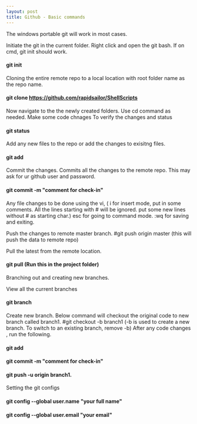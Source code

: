 ```yaml
---
layout: post
title: Github - Basic commands
---
```

The windows portable git will work in most cases.

Initiate the git in the current folder. Right click and open the git bash. If on cmd, git init should work.
#### git init
Cloning the entire remote repo to a local location with root folder name as the repo name.
#### git clone https://github.com/rapidsailor/ShellScripts
 
Now navigate to the the newly created folders. Use cd command as needed.
Make some code chnages
To verify the changes and status
#### git status 

Add any new files to the repo or add the changes to exisitng files.
#### git add 

Commit the changes. Commits all the changes to the remote repo. This may ask for ur github user and password.
#### git commit -m "comment for check-in" 
Any file changes to be done using the vi, 
( i for insert mode, put in some comments. All the lines starting with # will be ignored. put some new lines without # as starting char.)
esc for going to command mode. :wq for saving and exiting.

Push the changes to remote master branch.
#git push origin master (this will push the data to remote repo)  

Pull the latest from the remote location.
#### git pull (Run this in the project folder)

Branching out and creating new branches.

View all the current branches
#### git branch

Create new branch. Below command will checkout the original code to new branch called branch1.
#git checkout -b branch1 (-b is used to create a new branch. To switch to an existing branch, remove -b)
After any code changes , run the following.
#### git add 
#### git commit -m "comment for check-in" 
#### git push -u origin branch1.

Setting the git configs
#### git config --global user.name "your full name"
#### git config --global user.email "your email"
